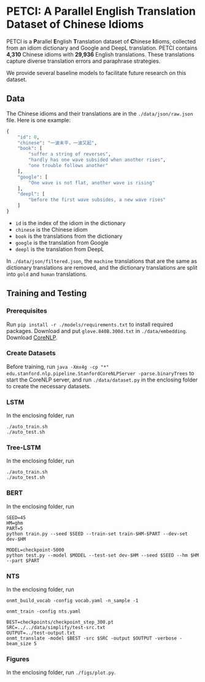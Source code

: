 # PETCI: A Parallel English Translation Dataset of Chinese Idioms

PETCI is a **P**arallel **E**nglish **T**ranslation dataset of **C**hinese **I**dioms, collected from an idiom dictionary and Google and DeepL translation. PETCI contains **4,310** Chinese idioms with **29,936** English translations. These translations capture diverse translation errors and paraphrase strategies.

We provide several baseline models to facilitate future research on this dataset.

## Data

The Chinese idioms and their translations are in the `./data/json/raw.json` file. Here is one example:

```python
{
    "id": 0,
    "chinese": "一波未平，一波又起",
    "book": [
        "suffer a string of reverses",
        "hardly has one wave subsided when another rises",
        "one trouble follows another"
    ],
    "google": [
        "One wave is not flat, another wave is rising"
    ],
    "deepl": [
        "before the first wave subsides, a new wave rises"
    ]
}
```

- `id` is the index of the idiom in the dictionary
- `chinese` is the Chinese idiom
- `book` is the translations from the dictionary
- `google` is the translation from Google
- `deepl` is the translation from DeepL

In `./data/json/filtered.json`, the `machine` translations that are the same as dictionary translations are removed, and the dictionary translations are split into `gold` and `human` translations.

## Training and Testing

### Prerequisites

Run `pip install -r ./models/requirements.txt` to install required packages. Download and put `glove.840B.300d.txt` in `./data/embedding`. Download [CoreNLP](https://stanfordnlp.github.io/CoreNLP/index.html).

### Create Datasets
Before training, run `java -Xmx4g -cp "*" edu.stanford.nlp.pipeline.StanfordCoreNLPServer -parse.binaryTrees` to start the CoreNLP server, and run `./data/dataset.py` in the enclosing folder to create the necessary datasets.

### LSTM

In the enclosing folder, run
```shell
./auto_train.sh
./auto_test.sh
```

### Tree-LSTM

In the enclosing folder, run
```shell
./auto_train.sh
./auto_test.sh
```

### BERT

In the enclosing folder, run
```shell
SEED=45
HM=ghm
PART=5
python train.py --seed $SEED --train-set train-$HM-$PART --dev-set dev-$HM

MODEL=checkpoint-5000
python test.py --model $MODEL --test-set dev-$HM --seed $SEED --hm $HM --part $PART
```

### NTS

In the enclosing folder, run
```shell
onmt_build_vocab -config vocab.yaml -n_sample -1 

onmt_train -config nts.yaml

BEST=checkpoints/checkpoint_step_300.pt
SRC=../../data/simplify/test-src.txt
OUTPUT=../test-output.txt
onmt_translate -model $BEST -src $SRC -output $OUTPUT -verbose -beam_size 5
```

### Figures
In the enclosing folder, run `./figs/plot.py`.
